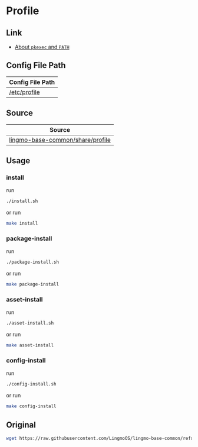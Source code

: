 

# Profile




## Link

* [About `pkexec` and `PATH`](https://github.com/orgs/LingmoOS/discussions/25)




## Config File Path

| Config File Path |
| --- |
| [/etc/profile](./asset/overlay/etc/skel/etc/profile) |




## Source

| Source |
| ------ |
| [lingmo-base-common/share/profile](https://github.com/LingmoOS/lingmo-base-common/blob/main/share/profile) |




## Usage


### install

run

``` sh
./install.sh
```

or run

``` sh
make install
```


### package-install

run

``` sh
./package-install.sh
```

or run

``` sh
make package-install
```


### asset-install

run

``` sh
./asset-install.sh
```

or run

``` sh
make asset-install
```


### config-install

run

``` sh
./config-install.sh
```

or run

``` sh
make config-install
```


## Original

``` sh
wget https://raw.githubusercontent.com/LingmoOS/lingmo-base-common/refs/heads/main/share/profile
```
